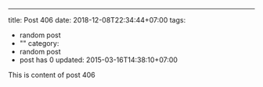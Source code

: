 ---
title: Post 406
date: 2018-12-08T22:34:44+07:00
tags:
  - random post
  - ""
category:
  - random post
  - post has 0
updated: 2015-03-16T14:38:10+07:00

This is content of post 406